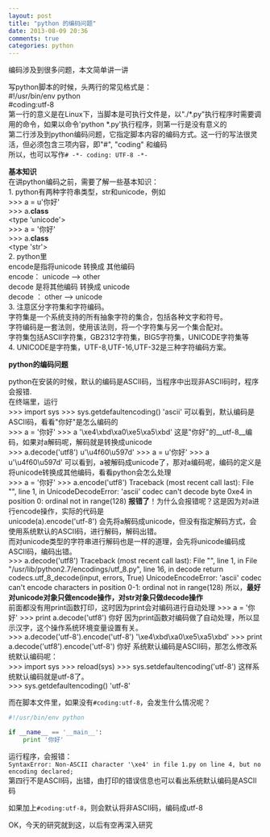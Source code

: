 ```yaml
---
layout: post
title: "python 的编码问题"
date: 2013-08-09 20:36
comments: true
categories: python
---
```

编码涉及到很多问题，本文简单讲一讲    
              
写python脚本的时候，头两行的常见格式是：          
    #!/usr/bin/env python                  
    #coding:utf-8               
第一行的意义是在Linux下，当脚本是可执行文件是，以"./\*.py"执行程序时需要调用的命令，如果以命令'python  \*.py'执行程序，则第一行是没有意义的                
第二行涉及到python编码问题，它指定脚本内容的编码方式。这一行的写法很灵活，但必须包含三项内容，即"#", "coding" 和编码     
所以，也可以写作`# -*- coding: UTF-8 -*-`
                 
__基本知识__                 
在讲python编码之前，需要了解一些基本知识：           
1\. python有两种字符串类型，str和unicode，例如           
    >>> a = u'你好'          
    >>> a.__class__             
    <type 'unicode'>           
    >>> a = '你好'           
    >>> a.__class__      
    <type 'str'>          
2\. python里         
encode是指将unicode 转换成  其他编码           
    encode： unicode  -->  other            
decode 是将其他编码  转换成 unicode            
    decode ： other   -->  unicode               
3\. 注意区分字符集和字符编码。         
    字符集是一个系统支持的所有抽象字符的集合，包括各种文字和符号。         
    字符编码是一套法则，使用该法则，将一个字符集与另一个集合配对。       
    字符集包括ASCII字符集，GB2312字符集，BIG5字符集，UNICODE字符集等        
4\. UNICODE是字符集，UTF-8,UTF-16,UTF-32是三种字符编码方案。          
               
               
__python的编码问题__            
               
python在安装的时候，默认的编码是ASCII码，当程序中出现非ASCII码时，程序会报错.            
在终端里，运行           
    >>> import sys
    >>> sys.getdefaultencoding()
    'ascii'
可以看到，默认编码是ASCII码，看看"你好"是怎么编码的            
    >>> a = '你好'
    >>> a
    '\xe4\xbd\xa0\xe5\xa5\xbd'
这是"你好"的__utf-8__编码，如果对a解码呢，解码就是转换成unicode            
    >>> a.decode('utf8')
    u'\u4f60\u597d'
    >>> a = u'你好'
    >>> a
    u'\u4f60\u597d'
可以看到，a被解码成unicode了，那对a编码呢，编码的定义是将unicode转换成其他编码，看看python会怎么处理            
    >>> a = '你好'
    >>> a.encode('utf8')
    Traceback (most recent call last):
      File "<stdin>", line 1, in <module>
    UnicodeDecodeError: 'ascii' codec can't decode byte 0xe4 in position 0: ordinal not in range(128)
__报错了__！为什么会报错呢？这是因为对a进行encode操作，实际的代码是             
    unicode(a).encode('utf-8')
会先将a解码成unicode，但没有指定解码方式，会使用系统默认的ASCII码，进行解码，解码出错。           
而对unicode类型的字符串进行解码也是一样的道理，会先将unicode编码成ASCII码，编码出错。           
    >>> a.decode('utf8')
    Traceback (most recent call last):
      File "<stdin>", line 1, in <module>
      File "/usr/lib/python2.7/encodings/utf_8.py", line 16, in decode
        return codecs.utf_8_decode(input, errors, True)
    UnicodeEncodeError: 'ascii' codec can't encode characters in position 0-1: ordinal not in range(128)
所以，__最好对unicode对象只做encode操作，对str对象只做decode操作__              
前面都没有用print函数打印，这时因为print会对编码进行自动处理
    >>> a = '你好'
    >>> print a.decode('utf8')
    你好
因为print函数对编码做了自动处理，所以显示汉字，这个操作系统环境变量设置有关。           
    >>> a.decode('utf-8').encode('utf-8')
    '\xe4\xbd\xa0\xe5\xa5\xbd'
    >>> print a.decode('utf8').encode('utf-8')
    你好
系统默认编码是ASCII码，那怎么修改系统默认编码呢：            
    >>> import sys
    >>> reload(sys)
    >>> sys.setdefaultencoding('utf-8')
这样系统默认编码就是utf-8了。             
    >>> sys.getdefaultencoding()
    'utf-8'
              
而在脚本文件里，如果没有`#coding:utf-8`，会发生什么情况呢？            
```python
#!/usr/bin/env python

if __name__ == '__main__':
    print '你好'
```
运行程序，会报错：               
`SyntaxError: Non-ASCII character '\xe4' in file 1.py on line 4, but no encoding declared;`                
第四行不是ASCII码，出错，由打印的错误信息也可以看出系统默认编码是ASCII码         
         
如果加上`#coding:utf-8`，则会默认将非ASCII码，编码成utf-8             
               
OK，今天的研究就到这，以后有空再深入研究
